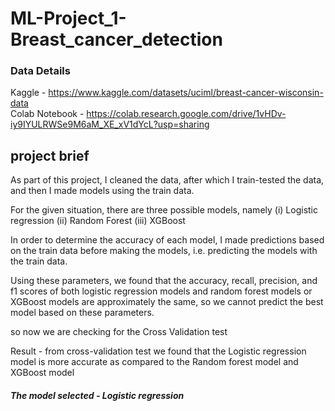 # ML-Project_1-Breast_cancer_detection
### Data Details 

  Kaggle - https://www.kaggle.com/datasets/uciml/breast-cancer-wisconsin-data  
  Colab Notebook - https://colab.research.google.com/drive/1vHDv-iy9IYULRWSe9M6aM_XE_xV1dYcL?usp=sharing  
  
## project brief

As part of this project, I cleaned the data, after which I train-tested the data, and then I made models using the train data.

For the given situation, there are three possible models, namely (i) Logistic regression (ii) Random Forest (iii) XGBoost

In order to determine the accuracy of each model, I made predictions based on the train data before making the models, i.e. predicting the models with the train data.

Using these parameters, we found that the accuracy, recall, precision, and f1 scores of both logistic regression models and random forest models or XGBoost models are approximately the same, so we cannot predict the best model based on these parameters.

so now we are checking for the Cross Validation test

Result - from cross-validation test we found that the Logistic regression model is more accurate as compared to the Random forest model and XGBoost model

##### The model selected - Logistic regression
